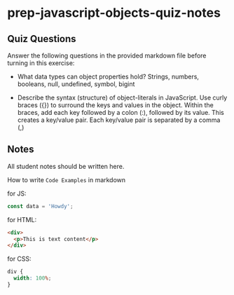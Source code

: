 # prep-javascript-objects-quiz-notes

## Quiz Questions

Answer the following questions in the provided markdown file before turning in this exercise:

- What data types can object properties hold?
  Strings, numbers, booleans, null, undefined, symbol, bigint

- Describe the syntax (structure) of object-literals in JavaScript.
  Use curly braces ({}) to surround the keys and values in the object. Within the braces, add each key followed by a colon (:), followed by its value. This creates a key/value pair. Each key/value pair is separated by a comma (,)

## Notes

All student notes should be written here.

How to write `Code Examples` in markdown

for JS:

```javascript
const data = 'Howdy';
```

for HTML:

```html
<div>
  <p>This is text content</p>
</div>
```

for CSS:

```css
div {
  width: 100%;
}
```
